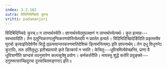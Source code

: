 ```yaml
---
index: 3.2.162
sutra: विदिभिदिच्छिदेः कुरच्
vritti: padamanjari
---
```


 विदिबिदिच्चिदेः कुरच्॥ न लाभार्थस्येति। ज्ञानार्थस्येदमुपलक्षणं न लाभार्थस्येत्यर्थः। कुत इत्याह---स्वभावादिति। तेन ठ्लुग्विकरणालुग्विकरणयोरित्येतदपि न प्रवर्तत इत्यर्तः। विदिभिदिच्छिदेर्ङिदिति प्रकृतस्यैव घुरचो ङ्त्वाइतिदेशेनैव सिद्धे ठ्प्रत्ययान्तरकरणमातिदेशिकं ङ्त्विमनित्यम्ऽ इति ज्ञापनार्थम्। तेन ठ्धू विधूननेऽ कुटादिः, ततः ठर्तिलूधूऽ इतीत्रप्रत्ययो कृते ङित्कार्य न भवति। केचितु---धुवित्रमित्येवेच्छन्ति, प्राणा वै धुवित्राणीति छान्दसं तदनुसारेण कल्पसूत्रेषु प्रयोगः। कर्मकर्तरीति। माघस्तु शुद्धे कर्तरि प्रयुङ्क्ते---ठ्गुरुमत्सरच्छिदुरया दुरयाचितमङ्गनाऽ इति॥